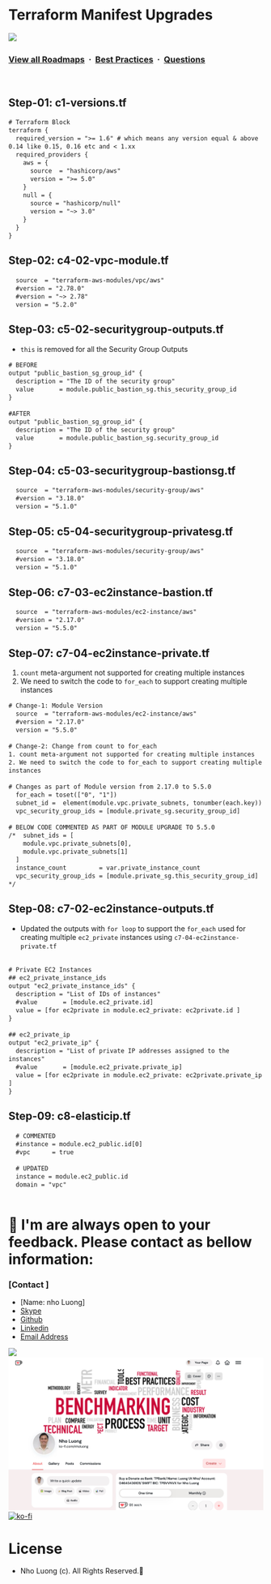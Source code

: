 # Terraform Manifest Upgrades

![](https://i.imgur.com/waxVImv.png)
### [View all Roadmaps](https://github.com/nholuongut/all-roadmaps) &nbsp;&middot;&nbsp; [Best Practices](https://github.com/nholuongut/all-roadmaps/blob/main/public/best-practices/) &nbsp;&middot;&nbsp; [Questions](https://www.linkedin.com/in/nholuong/)
<br/>

## Step-01: c1-versions.tf
```t
# Terraform Block
terraform {
  required_version = ">= 1.6" # which means any version equal & above 0.14 like 0.15, 0.16 etc and < 1.xx
  required_providers {
    aws = {
      source  = "hashicorp/aws"
      version = ">= 5.0"
    }
    null = {
      source = "hashicorp/null"
      version = "~> 3.0"
    }        
  }
}
```

## Step-02: c4-02-vpc-module.tf
```t
  source  = "terraform-aws-modules/vpc/aws"
  #version = "2.78.0"
  #version = "~> 2.78"
  version = "5.2.0"
```

## Step-03: c5-02-securitygroup-outputs.tf
- `this` is removed for all the Security Group Outputs
```t
# BEFORE
output "public_bastion_sg_group_id" {
  description = "The ID of the security group"
  value       = module.public_bastion_sg.this_security_group_id
}

#AFTER
output "public_bastion_sg_group_id" {
  description = "The ID of the security group"
  value       = module.public_bastion_sg.security_group_id
}
```

## Step-04: c5-03-securitygroup-bastionsg.tf
```t
  source  = "terraform-aws-modules/security-group/aws"
  #version = "3.18.0"
  version = "5.1.0"
```

## Step-05: c5-04-securitygroup-privatesg.tf
```t
  source  = "terraform-aws-modules/security-group/aws"
  #version = "3.18.0"
  version = "5.1.0"
```

## Step-06: c7-03-ec2instance-bastion.tf
```t
  source  = "terraform-aws-modules/ec2-instance/aws"
  #version = "2.17.0"
  version = "5.5.0"  
```

## Step-07: c7-04-ec2instance-private.tf
1. `count` meta-argument not supported for creating multiple instances 
2. We need to switch the code to `for_each` to support creating multiple instances
```t
# Change-1: Module Version
  source  = "terraform-aws-modules/ec2-instance/aws"
  #version = "2.17.0"
  version = "5.5.0"  

# Change-2: Change from count to for_each
1. count meta-argument not supported for creating multiple instances 
2. We need to switch the code to for_each to support creating multiple instances

# Changes as part of Module version from 2.17.0 to 5.5.0
  for_each = toset(["0", "1"])
  subnet_id =  element(module.vpc.private_subnets, tonumber(each.key))
  vpc_security_group_ids = [module.private_sg.security_group_id]

# BELOW CODE COMMENTED AS PART OF MODULE UPGRADE TO 5.5.0
/*  subnet_ids = [
    module.vpc.private_subnets[0],
    module.vpc.private_subnets[1]
  ]  
  instance_count         = var.private_instance_count
  vpc_security_group_ids = [module.private_sg.this_security_group_id]    
*/
```

## Step-08: c7-02-ec2instance-outputs.tf
- Updated the outputs with `for loop` to support the `for_each` used for creating multiple `ec2_private` instances using `c7-04-ec2instance-private.tf`
```t

# Private EC2 Instances
## ec2_private_instance_ids
output "ec2_private_instance_ids" {
  description = "List of IDs of instances"
  #value       = [module.ec2_private.id]
  value = [for ec2private in module.ec2_private: ec2private.id ]   
}

## ec2_private_ip
output "ec2_private_ip" {
  description = "List of private IP addresses assigned to the instances"
  #value       = [module.ec2_private.private_ip]
  value = [for ec2private in module.ec2_private: ec2private.private_ip ]  
}
```

## Step-09: c8-elasticip.tf
```t
  # COMMENTED
  #instance = module.ec2_public.id[0]
  #vpc      = true

  # UPDATED
  instance = module.ec2_public.id
  domain = "vpc"
 
```

# 🚀 I'm are always open to your feedback.  Please contact as bellow information:
### [Contact ]
* [Name: nho Luong]
* [Skype](luongutnho_skype)
* [Github](https://github.com/nholuongut/)
* [Linkedin](https://www.linkedin.com/in/nholuong/)
* [Email Address](luongutnho@hotmail.com)

![](https://i.imgur.com/waxVImv.png)
![](Donate.png)
[![ko-fi](https://ko-fi.com/img/githubbutton_sm.svg)](https://ko-fi.com/nholuong)

# License
* Nho Luong (c). All Rights Reserved.🌟